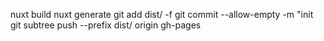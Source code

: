 nuxt build
nuxt generate
git add dist/ -f
git commit --allow-empty -m "init
git subtree push --prefix dist/ origin gh-pages
